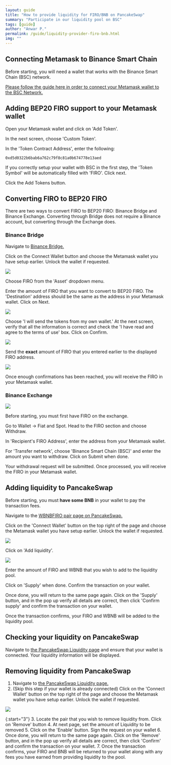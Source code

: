 ```yaml
---
layout: guide
title: "How to provide liquidity for FIRO/BNB on PancakeSwap"
summary: "Participate in our liquidity pool on BSC"
tags: [guide]
author: "Anwar P."
permalink: /guide/liquidity-provider-firo-bnb.html
img: ""
---
```

## Connecting Metamask to Binance Smart Chain

Before starting, you will need a wallet that works with the Binance Smart Chain (BSC) network. 

[Please follow the guide here in order to connect your Metamask wallet to the BSC Network.](https://docs.binance.org/smart-chain/wallet/metamask.html)

## Adding BEP20 FIRO support to your Metamask wallet

Open your Metamask wallet and click on 'Add Token'.

In the next screen, choose 'Custom Token'. 

In the 'Token Contract Address', enter the following:

`0xd5d0322b6bab6a762c79f8c81a0b674778e13aed`

If you correctly setup your wallet with BSC in the first step, the 'Token Symbol' will be automatically filled with 'FIRO'. Click next.

Click the Add Tokens button.

## Converting FIRO to BEP20 FIRO

There are two ways to convert FIRO to BEP20 FIRO: Binance Bridge and Binance Exchange. Converting through Bridge does not require a Binance account, but converting through the Exchange does.

### Binance Bridge

Navigate to [Binance Bridge.](https://www.binance.org/en/bridge)

Click on the Connect Wallet button and choose the Metamask wallet you have setup earlier. Unlock the wallet if requested.

![](/guide/assets/liquidity-provider-firo-bnb/bridge_01.png)

Choose FIRO from the 'Asset' dropdown menu.

Enter the amount of FIRO that you want to convert to BEP20 FIRO. The 'Destination' address should be the same as the address in your Metamask wallet. Click on Next.

![](/guide/assets/liquidity-provider-firo-bnb/bridge_02.png)

Choose 'I will send the tokens from my own wallet.' At the next screen, verify that all the information is correct and check the 'I have read and agree to the terms of use' box. Click on Confirm.

![](/guide/assets/liquidity-provider-firo-bnb/bridge_03.png)

Send the **exact** amount of FIRO that you entered earlier to the displayed FIRO address.

![](/guide/assets/liquidity-provider-firo-bnb/bridge_04.png)

Once enough confirmations has been reached, you will receive the FIRO in your Metamask wallet.

### Binance Exchange

![](/guide/assets/liquidity-provider-firo-bnb/exchange_withdraw.png)

Before starting, you must first have FIRO on the exchange.

Go to Wallet -> Fiat and Spot. Head to the FIRO section and choose Withdraw.

In 'Recipient's FIRO Address', enter the address from your Metamask wallet.

For 'Transfer network', choose 'Binance Smart Chain (BSC)' and enter the amount you want to withdraw. Click on Submit when done.

Your withdrawal request will be submitted. Once processed, you will receive the FIRO in your Metamask wallet.

## Adding liquidity to PancakeSwap

Before starting, you must **have some BNB** in your wallet to pay the transaction fees.

Navigate to the [WBNBFIRO pair page on PancakeSwap.](https://pancakeswap.finance/info/pool/0xd4de573f4af499b28ac387fac607f1bb819eca10)

Click on the 'Connect Wallet' button on the top right of the page and choose the Metamask wallet you have setup earlier. Unlock the wallet if requested.

  ![](/guide/assets/liquidity-provider-firo-bnb/wbnbfiro_pair.png)

Click on 'Add liquidity'.

  ![](/guide/assets/liquidity-provider-firo-bnb/wbnbfiro_add_lp.png)

Enter the amount of FIRO and WBNB that you wish to add to the liquidity pool.

Click on 'Supply' when done. Confirm the transaction on your wallet.

Once done, you will return to the same page again. Click on the 'Supply' button, and in the pop up verify all details are correct, then click 'Confirm supply' and confirm the transaction on your wallet.

Once the transaction confirms, your FIRO and WBNB will be added to the liquidity pool.

## Checking your liquidity on PancakeSwap

Navigate to [the PancakeSwap Liquidity page](https://pancakeswap.finance/liquidity) and ensure that your wallet is connected. Your liquidity information will be displayed.

## Removing liquidity from PancakeSwap

1. Navigate to [the PancakeSwap Liquidity page.](https://pancakeswap.finance/liquidity)
2. (Skip this step if your wallet is already connected) Click on the 'Connect Wallet' button on the top right of the page and choose the Metamask wallet you have setup earlier. Unlock the wallet if requested.

![](wbnbfiro_remove_lp.png)

{:start="3"}
3. Locate the pair that you wish to remove liquidity from. Click on 'Remove' button
4. At next page, set the amount of Liquidity to be removed
5. Click on the 'Enable' button. Sign the request on your wallet
6. Once done, you will return to the same page again. Click on the 'Remove' button, and in the pop up verify all details are correct, then click 'Confirm' and confirm the transaction on your wallet.
7. Once the transaction confirms, your FIRO and BNB will be returned to your wallet along with any fees you have earned from providing liquidity to the pool.